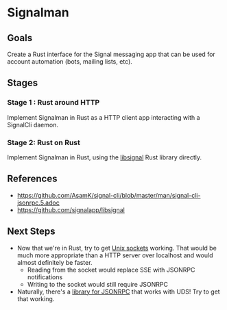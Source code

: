 # Signalman

## Goals

Create a Rust interface for the Signal messaging app that can be used for account automation (bots, mailing lists, etc).

## Stages

### Stage 1 : Rust around HTTP

Implement Signalman in Rust as a HTTP client app interacting with a SignalCli daemon.

### Stage 2: Rust on Rust

Implement Signalman in Rust, using the [libsignal](https://github.com/signalapp/libsignal) Rust library directly.

## References

- <https://github.com/AsamK/signal-cli/blob/master/man/signal-cli-jsonrpc.5.adoc>
- <https://github.com/signalapp/libsignal>

## Next Steps

- Now that we're in Rust, try to get [Unix sockets](https://emmanuelbosquet.com/2022/whatsaunixsocket/) working. That would be much more appropriate than a HTTP server over localhost and would almost definitely be faster.
  - Reading from the socket would replace SSE with JSONRPC notifications
  - Writing to the socket would still require JSONRPC
- Naturally, there's a [library for JSONRPC](https://docs.rs/jsonrpc/latest/jsonrpc/) that works with UDS! Try to get that working.
